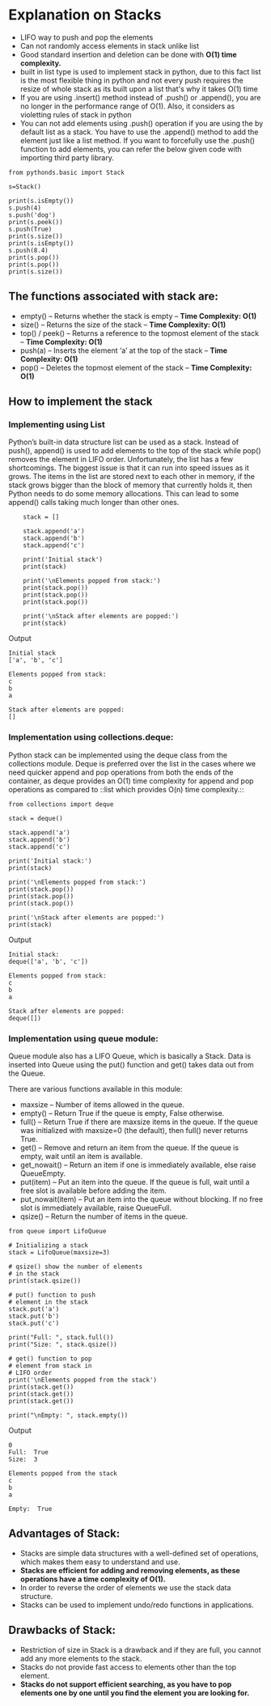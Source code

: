 # Explanation on Stacks
- LIFO way to push and pop the elements
- Can not randomly access elements in stack unlike list
- Good standard insertion and deletion can be done with **O(1) time complexity.**
- built in list type is used to implement stack in python, due to this fact list is the most flexible thing in python and not every push requires the resize of whole stack as its built upon a list that's why it takes O(1) time
- If you are using .insert() method instead of .push() or .append(), you are no longer in the performance range of O(1). Also, it considers as violetting rules of stack in python
- You can not add elements using .push() operation if you are using the by default list as a stack. You have to use the .append() method to add the element just like a list method. If you want to forcefully use the .push() function to add elements, you can refer the below given code with importing third party library.

```
from pythonds.basic import Stack

s=Stack()

print(s.isEmpty())
s.push(4)
s.push('dog')
print(s.peek())
s.push(True)
print(s.size())
print(s.isEmpty())
s.push(8.4)
print(s.pop())
print(s.pop())
print(s.size())
```

## The functions associated with stack are:
- empty() – Returns whether the stack is empty – **Time Complexity: O(1)**
- size() – Returns the size of the stack – **Time Complexity: O(1)**
- top() / peek() – Returns a reference to the topmost element of the stack – **Time Complexity: O(1)**
- push(a) – Inserts the element ‘a’ at the top of the stack – **Time Complexity: O(1)**
- pop() – Deletes the topmost element of the stack – **Time Complexity: O(1)**

## How to implement the stack
### Implementing using List
Python’s built-in data structure list can be used as a stack. Instead of push(), append() is used to add elements to the top of the stack while pop() removes the element in LIFO order. Unfortunately, the list has a few shortcomings. The biggest issue is that it can run into speed issues as it grows. The items in the list are stored next to each other in memory, if the stack grows bigger than the block of memory that currently holds it, then Python needs to do some memory allocations. This can lead to some append() calls taking much longer than other ones.

```
    stack = []

    stack.append('a')
    stack.append('b')
    stack.append('c')
    
    print('Initial stack')
    print(stack)

    print('\nElements popped from stack:')
    print(stack.pop())
    print(stack.pop())
    print(stack.pop())
    
    print('\nStack after elements are popped:')
    print(stack)
```

Output

    Initial stack
    ['a', 'b', 'c']

    Elements popped from stack:
    c
    b
    a

    Stack after elements are popped:
    []

### Implementation using collections.deque:
Python stack can be implemented using the deque class from the collections module. Deque is preferred over the list in the cases where we need quicker append and pop operations from both the ends of the container, as deque provides an O(1) time complexity for append and pop operations as compared to ::list which provides O(n) time complexity.:: 

```
from collections import deque
  
stack = deque()
  
stack.append('a')
stack.append('b')
stack.append('c')
  
print('Initial stack:')
print(stack)

print('\nElements popped from stack:')
print(stack.pop())
print(stack.pop())
print(stack.pop())
  
print('\nStack after elements are popped:')
print(stack)

```

Output

    Initial stack:
    deque(['a', 'b', 'c'])

    Elements popped from stack:
    c
    b
    a

    Stack after elements are popped:
    deque([])

### Implementation using queue module:
Queue module also has a LIFO Queue, which is basically a Stack. Data is inserted into Queue using the put() function and get() takes data out from the Queue. 

There are various functions available in this module: 

- maxsize – Number of items allowed in the queue.
- empty() – Return True if the queue is empty, False otherwise.
- full() – Return True if there are maxsize items in the queue. If the queue was initialized with maxsize=0 (the default), then full() never returns True.
- get() – Remove and return an item from the queue. If the queue is empty, wait until an item is available.
- get_nowait() – Return an item if one is immediately available, else raise QueueEmpty.
- put(item) – Put an item into the queue. If the queue is full, wait until a free slot is available before adding the item.
- put_nowait(item) – Put an item into the queue without blocking. If no free slot is immediately available, raise QueueFull.
- qsize() – Return the number of items in the queue.

```
from queue import LifoQueue
  
# Initializing a stack
stack = LifoQueue(maxsize=3)
  
# qsize() show the number of elements
# in the stack
print(stack.qsize())
  
# put() function to push
# element in the stack
stack.put('a')
stack.put('b')
stack.put('c')
  
print("Full: ", stack.full())
print("Size: ", stack.qsize())
  
# get() function to pop
# element from stack in
# LIFO order
print('\nElements popped from the stack')
print(stack.get())
print(stack.get())
print(stack.get())
  
print("\nEmpty: ", stack.empty())

```

Output

    0
    Full:  True
    Size:  3

    Elements popped from the stack
    c
    b
    a

    Empty:  True

## Advantages of Stack:

- Stacks are simple data structures with a well-defined set of operations, which makes them easy to understand and use.
- __Stacks are efficient for adding and removing elements, as these operations have a time complexity of O(1).__
- In order to reverse the order of elements we use the stack data structure.
- Stacks can be used to implement undo/redo functions in applications.

## Drawbacks of Stack:

- Restriction of size in Stack is a drawback and if they are full, you cannot add any more elements to the stack.
- Stacks do not provide fast access to elements other than the top element.
- __Stacks do not support efficient searching, as you have to pop elements one by one until you find the element you are looking for.__